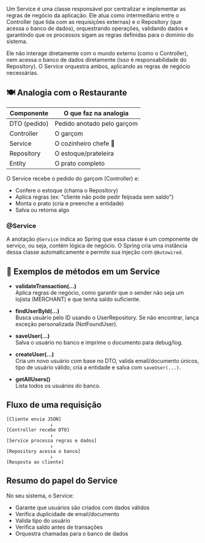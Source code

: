 Um Service é uma classe responsável por centralizar e implementar as regras de negócio da aplicação. Ele atua como intermediário entre o Controller (que lida com as requisições externas) e o Repository (que acessa o banco de dados), orquestrando operações, validando dados e garantindo que os processos sigam as regras definidas para o domínio do sistema.

Ele não interage diretamente com o mundo externo (como o Controller), nem acessa o banco de dados diretamente (isso é responsabilidade do Repository). O Service orquestra ambos, aplicando as regras de negócio necessárias.

## 🍽️ Analogia com o Restaurante

| Componente   | O que faz na analogia      |
| ------------ | -------------------------- |
| DTO (pedido) | Pedido anotado pelo garçom |
| Controller   | O garçom                   |
| Service      | O cozinheiro chefe 🍳      |
| Repository   | O estoque/prateleira       |
| Entity       | O prato completo           |

O Service recebe o pedido do garçom (Controller) e:

- Confere o estoque (chama o Repository)
- Aplica regras (ex: "cliente não pode pedir feijoada sem saldo")
- Monta o prato (cria e preenche a entidade)
- Salva ou retorna algo

### @Service

A anotação `@Service` indica ao Spring que essa classe é um componente de serviço, ou seja, contém lógica de negócio. O Spring cria uma instância dessa classe automaticamente e permite sua injeção com `@Autowired`.

## 🧠 Exemplos de métodos em um Service

- **validateTransaction(...)**  
   Aplica regras de negócio, como garantir que o sender não seja um lojista (MERCHANT) e que tenha saldo suficiente.

- **findUserById(...)**  
   Busca usuário pelo ID usando o UserRepository. Se não encontrar, lança exceção personalizada (NotFoundUser).

- **saveUser(...)**  
   Salva o usuário no banco e imprime o documento para debug/log.

- **createUser(...)**  
   Cria um novo usuário com base no DTO, valida email/documento únicos, tipo de usuário válido, cria a entidade e salva com `saveUser(...)`.

- **getAllUsers()**  
   Lista todos os usuários do banco.

## Fluxo de uma requisição

```
[Cliente envia JSON]
                ↓
[Controller recebe DTO]
                ↓
[Service processa regras e dados]
                ↓
[Repository acessa o banco]
                ↓
[Resposta ao cliente]
```

## Resumo do papel do Service

No seu sistema, o Service:

- Garante que usuários são criados com dados válidos
- Verifica duplicidade de email/documento
- Valida tipo do usuário
- Verifica saldo antes de transações
- Orquestra chamadas para o banco de dados

